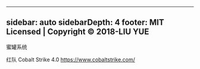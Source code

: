 
---
sidebar: auto
sidebarDepth: 4
footer: MIT Licensed | Copyright © 2018-LIU YUE
---


蜜罐系统

红队 Cobalt Strike 4.0 https://www.cobaltstrike.com/